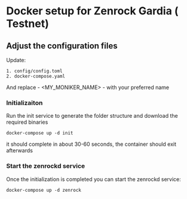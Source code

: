 
# Docker setup for Zenrock Gardia ( Testnet)


## Adjust the configuration files 
Update:

    1. config/config.toml
    2. docker-compose.yaml

And replace - <MY_MONIKER_NAME> - with your preferred name

### Initializaiton

Run the init service to generate the folder structure and download the required binaries

```
docker-compose up -d init
```

it should complete in about 30-60 seconds, the container should exit afterwards



### Start the zenrockd service 

Once the initialization is completed you can start the zenrockd service:

```
docker-compose up -d zenrock
```
